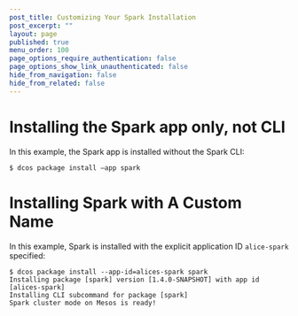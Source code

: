 ```yaml
---
post_title: Customizing Your Spark Installation
post_excerpt: ""
layout: page
published: true
menu_order: 100
page_options_require_authentication: false
page_options_show_link_unauthenticated: false
hide_from_navigation: false
hide_from_related: false
---
```

# Installing the Spark app only, not CLI

In this example, the Spark app is installed without the Spark CLI:

    $ dcos package install —app spark
    

# Installing Spark with A Custom Name

In this example, Spark is installed with the explicit application ID `alice-spark` specified:

    $ dcos package install --app-id=alices-spark spark
    Installing package [spark] version [1.4.0-SNAPSHOT] with app id [alices-spark]
    Installing CLI subcommand for package [spark]
    Spark cluster mode on Mesos is ready!